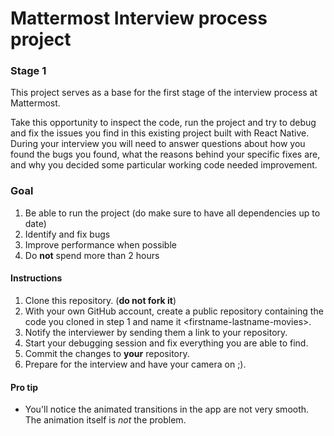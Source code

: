  # Mattermost Interview process project

### Stage 1

This project serves as a base for the first stage of the interview process at Mattermost.

Take this opportunity to inspect the code, run the project and try to debug and fix the issues you find in this existing project built with React Native.
During your interview you will need to answer questions about how you found the bugs you found, what the reasons behind your specific fixes are, and why you decided some particular working code needed improvement.

### Goal
1. Be able to run the project (do make sure to have all dependencies up to date)
2. Identify and fix bugs
3. Improve performance when possible
4. Do **not** spend more than 2 hours

#### Instructions
1. Clone this repository. (**do not fork it**)
2. With your own GitHub account, create a public repository containing the code you cloned in step 1 and name it \<firstname-lastname-movies\>.
3. Notify the interviewer by sending them a link to your repository.
4. Start your debugging session and fix everything you are able to find.
5. Commit the changes to **your** repository.
6. Prepare for the interview and have your camera on ;).

#### Pro tip
* You'll notice the animated transitions in the app are not very smooth. The animation itself is *not* the problem.
